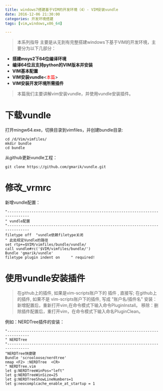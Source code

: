 ```yaml
---
title: windows7搭建基于VIM的开发环境（4）- VIM安装vundle
date: 2016-12-06 21:30:00
categories: 开发环境搭建
tags: [vim,windows,x86_64]

---
```


> 本系列指导 主要是从无到有完整搭建windows下基于VIM的开发环境，主要分为以下几部分：

- **搭建msys2下64位编译环境**
- **编译64位且支持python的VIM版本并安装**
- **VIM基本配置**
- **VIM安装vundle**<<font color=red>本篇</font>>
- **VIM安装开发环境所需插件**

>本篇我们主要讲解vim安装vundle，并使用vundle安装插件。

# 下载vundle
打开mingw64.exe，切换目录到vimfiles，并创建bundle目录:

```
cd /d/Vim/vimfiles/
mkdir bundle
cd bundle
```
从github更新vundle工程：

```
git clone https://github.com/gmarik/vundle.git
```


# 修改_vrmrc
新增vundle配置：

```
"--------------------------------------------------------------------------------
" vundle配置
"--------------------------------------------------------------------------------
filetype off  "vundle依赖filetype关闭
" 此处规定Vundle的路径  
set rtp+=$VIM/vimfiles/bundle/vundle/  
call vundle#rc('$VIM/vimfiles/bundle/')  
Bundle 'gmarik/vundle'  
filetype plugin indent on     " required! 
```
# 使用vundle安装插件
>在github上的插件, 如果是vim-scripts账户下的 插件 , 直接写;
>在github上的插件, 如果不是 vim-scripts账户下的插件, 写成 "账户名/插件名"
>安装：新增配置后，重新打开vim,在命令模式下输入命令PluginInstall。
>移除：删除插件配置后，重打开vim，在命令模式下输入命名PluginClean。

例如：NERDTree插件的安装：
```
"--------------------------------------------------------------------------------
" NERDTree
"--------------------------------------------------------------------------------
"NERDTree快捷键
Bundle 'scrooloose/nerdtree'
nmap <F2> :NERDTree  <CR>
" NERDTree.vim
let g:NERDTreeWinPos="left"
let g:NERDTreeWinSize=25
let g:NERDTreeShowLineNumbers=1
let g:neocomplcache_enable_at_startup = 1 
```